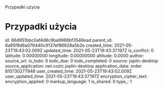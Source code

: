 Przypadki użycia

# **Przypadki użycia**

id: 66d951bbc0af4d8c9ba9988bf3546ead
parent_id: 6a95f9d6a076440c9137ef86828a5b2e
created_time: 2021-05-23T19:43:02.009Z
updated_time: 2021-05-23T19:43:37.197Z
is_conflict: 0
latitude: 0.00000000
longitude: 0.00000000
altitude: 0.0000
author: 
source_url: 
is_todo: 0
todo_due: 0
todo_completed: 0
source: joplin-desktop
source_application: net.cozic.joplin-desktop
application_data: 
order: 810730277948
user_created_time: 2021-05-23T19:43:02.009Z
user_updated_time: 2021-05-23T19:43:37.197Z
encryption_cipher_text: 
encryption_applied: 0
markup_language: 1
is_shared: 0
type_: 1